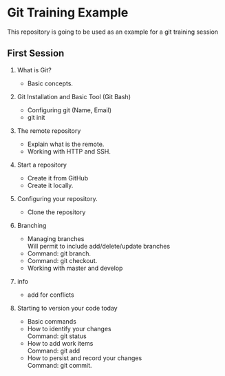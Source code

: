 # Git Training Example

This repository is going to be used as an example for a git training session

## First Session

1. What is Git?
    - Basic concepts.

2. Git Installation and Basic Tool (Git Bash)
    - Configuring git (Name, Email)
    - git init

3. The remote repository
    - Explain what is the remote.
    - Working with HTTP and SSH.

4. Start a repository
    - Create it from GitHub
    - Create it locally.

5. Configuring your repository.
    - Clone the repository

6. Branching
    - Managing branches\
    Will permit to include add/delete/update branches
    - Command: git branch.
    - Command: git checkout.
    - Working with master and develop

7. info
    - add for conflicts

8. Starting to version your code today
    - Basic commands
    - How to identify your changes\
    Command: git status
    - How to add work items\
    Command: git add
    - How to persist and record your changes\
    Command: git commit.
